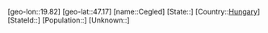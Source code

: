 ﻿---
location: [47.17,19.82]
type: City
tags:
- geo/City


SpocWebEntityId: 29524
isDeleted: false
confidential: public

---
[geo-lon::19.82]
[geo-lat::47.17]
[name::Cegled]
[State::]
[Country::[Hungary](geo/Continent/Europe/Hungary.md)]
[StateId::]
[Population::]
[Unknown::]

